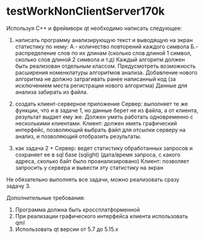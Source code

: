# testWorkNonClientServer170k
Используя C++ и фреймворк qt необходимо написать следующее:

1) написать программу анализирующую текст и выводящую на экран статистику по нему:
А.- количество повторений каждого символа
Б.- распределение слов по их длинам (сколько слов длиной 1 символ, сколько слов длиной 2 символа и т.д)
Каждый алгоритм должен быть реализован отдельным классом.
Предусмотреть возможность расширения номенклатуры алгоритмов анализа. 
Добавление нового алгоритма не должно затрагивать ранее написанный код (за исключением места регистрации нового алгоритма) 
Данные для анализа забирать из файла.

2) создать клиент-серверное приложение
Сервер: выполняет те же функции, что и в задаче 1, но данные берет не из файла, а от клиента, результат выдает ему же. Должен уметь работать одновременно с несколькими клиентами.
Клиент: должен иметь графический интерфейс, позволяющий выбрать файл для отсылки серверу на анализ, и позволяющий отобразить результаты.

3) как задача 2 +
Сервер: ведет статистику обработанных запросов и сохраняет ее в sql базе (sqlight)
(дата/время запроса, с какого адреса, сколько байт было проанализировано)
Клиент: позволяет запросить у сервера и вывести эту статистику на экран

Не обязательно выполнять все задачи, можно реализовать сразу задачу 3.

Дополнительные требования:
1) Программа должна быть кроссплатформенной
2) При реализации графического интерфейса клиента использовать qml
3) Использовать qt версии от 5.7 до 5.15.x
